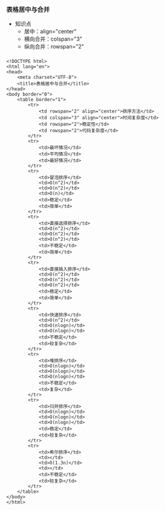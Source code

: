 ### 表格居中与合并 ###
- 知识点
	- 居中：align="center"
	- 横向合并：colspan="3"
	- 纵向合并：rowspan="2"

###  
	<!DOCTYPE html>
	<html lang="en">
	<head>
		<meta charset="UTF-8">
		<title>表格居中与合并</title>
	</head>
	<body border="0">
		<table border="1">
			<tr>
				<td rowspan="2" align="center">排序方法</td>
				<td colspan="3" align="center">时间复杂度</td>
				<td rowspan="2">稳定性</td>
				<td rowspan="2">代码复杂度</td>
			</tr>
			<tr>
				<td>最坏情况</td>
				<td>平均情况</td>
				<td>最好情况</td>
			</tr>
			<tr>
				<td>冒泡排序</td>
				<td>O(n^2)</td>
				<td>O(n^2)</td>
				<td>O(n)</td>
				<td>稳定</td>
				<td>简单</td>
			</tr>
			<tr>
				<td>直接选择排序</td>
				<td>O(n^2)</td>
				<td>O(n^2)</td>
				<td>O(n^2)</td>
				<td>不稳定</td>
				<td>简单</td>
			</tr>
			<tr>
				<td>直接插入排序</td>
				<td>O(n^2)</td>
				<td>O(n^2)</td>
				<td>O(n^2)</td>
				<td>稳定</td>
				<td>简单</td>
			</tr>
			<tr>
				<td>快速排序</td>
				<td>O(n^2)</td>
				<td>O(nlogn)</td>
				<td>O(nlogn)</td>
				<td>不稳定</td>
				<td>较复杂</td>
			</tr>
			<tr>
				<td>堆排序</td>
				<td>O(nlogn)</td>
				<td>O(nlogn)</td>
				<td>O(nlogn)</td>
				<td>不稳定</td>
				<td>复杂</td>
			</tr>
			<tr>
				<td>归并排序</td>
				<td>O(nlogn)</td>
				<td>O(nlogn)</td>
				<td>O(nlogn)</td>
				<td>稳定</td>
				<td>较复杂</td>
			</tr>
			<tr>
				<td>希尔排序</td>
				<td></td>
				<td>O(1.3n)</td>
				<td></td>
				<td>不稳定</td>
				<td>较复杂</td>
			</tr>
		</table>
	</body>
	</html>